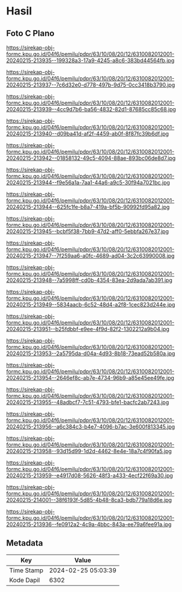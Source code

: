 # Hasil

## Foto C Plano

https://sirekap-obj-formc.kpu.go.id/04f6/pemilu/pdpr/63/10/08/20/12/6310082012001-20240215-213935--199328a3-17a9-4245-a8c6-383bd44564fb.jpg

https://sirekap-obj-formc.kpu.go.id/04f6/pemilu/pdpr/63/10/08/20/12/6310082012001-20240215-213937--7c6d32e0-d778-497b-9d75-0cc3418b3790.jpg

https://sirekap-obj-formc.kpu.go.id/04f6/pemilu/pdpr/63/10/08/20/12/6310082012001-20240215-213939--4cc9d7b6-ba56-4832-82d1-87685cc85c68.jpg

https://sirekap-obj-formc.kpu.go.id/04f6/pemilu/pdpr/63/10/08/20/12/6310082012001-20240215-213940--d09ba41d-af2f-4459-ab0f-8f87fc39b6df.jpg

https://sirekap-obj-formc.kpu.go.id/04f6/pemilu/pdpr/63/10/08/20/12/6310082012001-20240215-213942--01858132-49c5-4094-88ae-893bc06de8d7.jpg

https://sirekap-obj-formc.kpu.go.id/04f6/pemilu/pdpr/63/10/08/20/12/6310082012001-20240215-213944--f9e56a1a-7aa1-44a6-a9c5-30f94a7021bc.jpg

https://sirekap-obj-formc.kpu.go.id/04f6/pemilu/pdpr/63/10/08/20/12/6310082012001-20240215-213944--625fc1fe-b8a7-419a-bf5b-90992fd95a82.jpg

https://sirekap-obj-formc.kpu.go.id/04f6/pemilu/pdpr/63/10/08/20/12/6310082012001-20240215-213945--bcbf5f38-7bb9-47d2-aff0-5ebbfa267e37.jpg

https://sirekap-obj-formc.kpu.go.id/04f6/pemilu/pdpr/63/10/08/20/12/6310082012001-20240215-213947--7f259aa6-a0fc-4689-ad04-3c2c63990008.jpg

https://sirekap-obj-formc.kpu.go.id/04f6/pemilu/pdpr/63/10/08/20/12/6310082012001-20240215-213948--7a5998ff-cd0b-4354-83ea-2d9ada7ab391.jpg

https://sirekap-obj-formc.kpu.go.id/04f6/pemilu/pdpr/63/10/08/20/12/6310082012001-20240215-213949--5834aacb-6c52-48d4-a2f8-1cec823d244e.jpg

https://sirekap-obj-formc.kpu.go.id/04f6/pemilu/pdpr/63/10/08/20/12/6310082012001-20240215-213951--b25fdbbf-e9ee-4f9d-82f2-1302212a9b04.jpg

https://sirekap-obj-formc.kpu.go.id/04f6/pemilu/pdpr/63/10/08/20/12/6310082012001-20240215-213953--2a5795da-d04a-4d93-8b18-73ead52b580a.jpg

https://sirekap-obj-formc.kpu.go.id/04f6/pemilu/pdpr/63/10/08/20/12/6310082012001-20240215-213954--2646ef8c-ab7e-4734-96b9-a85e45ee49fe.jpg

https://sirekap-obj-formc.kpu.go.id/04f6/pemilu/pdpr/63/10/08/20/12/6310082012001-20240215-213955--48adbcf7-7c51-4793-bfe1-bacfc2ab7243.jpg

https://sirekap-obj-formc.kpu.go.id/04f6/pemilu/pdpr/63/10/08/20/12/6310082012001-20240215-213956--a6c384c3-b4e7-4096-b7ac-3e600f813345.jpg

https://sirekap-obj-formc.kpu.go.id/04f6/pemilu/pdpr/63/10/08/20/12/6310082012001-20240215-213958--93d15d99-1d2d-4462-8e4e-18a7c4f90fa5.jpg

https://sirekap-obj-formc.kpu.go.id/04f6/pemilu/pdpr/63/10/08/20/12/6310082012001-20240215-213959--e4917d08-5626-48f3-a433-4ecf22f69a30.jpg

https://sirekap-obj-formc.kpu.go.id/04f6/pemilu/pdpr/63/10/08/20/12/6310082012001-20240215-214001--38f6193f-5d85-4b48-8ca3-bdb779a18d6e.jpg

https://sirekap-obj-formc.kpu.go.id/04f6/pemilu/pdpr/63/10/08/20/12/6310082012001-20240215-213936--fe0912a2-4c9a-4bbc-843a-ee79a6fee91a.jpg


## Metadata

| Key        | Value               |
| ---------- | ------------------- |
| Time Stamp | 2024-02-25 05:03:39 |
| Kode Dapil | 6302                |



